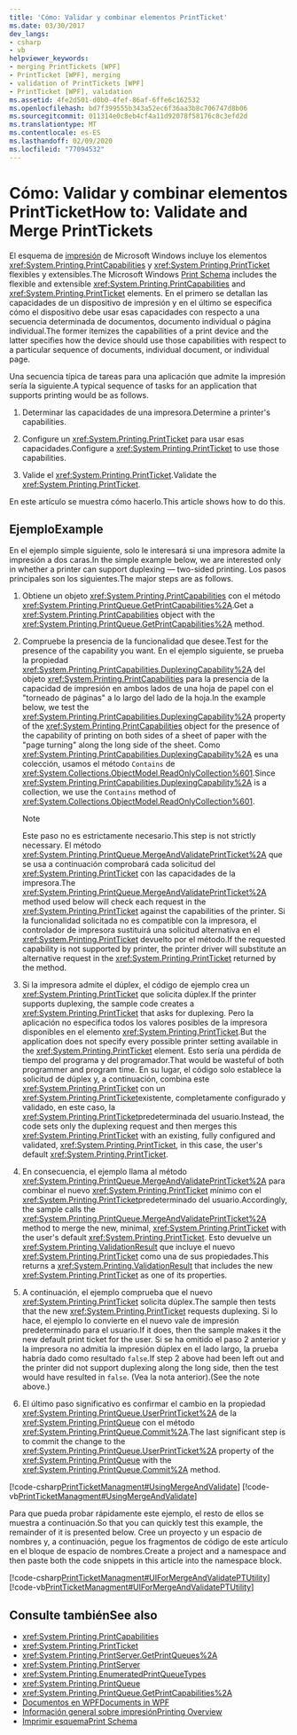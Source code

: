 ```yaml
---
title: 'Cómo: Validar y combinar elementos PrintTicket'
ms.date: 03/30/2017
dev_langs:
- csharp
- vb
helpviewer_keywords:
- merging PrintTickets [WPF]
- PrintTicket [WPF], merging
- validation of PrintTickets [WPF]
- PrintTicket [WPF], validation
ms.assetid: 4fe2d501-d0b0-4fef-86af-6ffe6c162532
ms.openlocfilehash: bd7f399555b343a52ec6f36aa3b8c706747d8b06
ms.sourcegitcommit: 011314e0c8eb4cf4a11d92078f58176c8c3efd2d
ms.translationtype: MT
ms.contentlocale: es-ES
ms.lasthandoff: 02/09/2020
ms.locfileid: "77094532"
---
```

# <a name="how-to-validate-and-merge-printtickets"></a><span data-ttu-id="dd2eb-102">Cómo: Validar y combinar elementos PrintTicket</span><span class="sxs-lookup"><span data-stu-id="dd2eb-102">How to: Validate and Merge PrintTickets</span></span>
<span data-ttu-id="dd2eb-103">El esquema de [impresión](/windows/win32/printdocs/printschema) de Microsoft Windows incluye los elementos <xref:System.Printing.PrintCapabilities> y <xref:System.Printing.PrintTicket> flexibles y extensibles.</span><span class="sxs-lookup"><span data-stu-id="dd2eb-103">The Microsoft Windows [Print Schema](/windows/win32/printdocs/printschema) includes the flexible and extensible <xref:System.Printing.PrintCapabilities> and <xref:System.Printing.PrintTicket> elements.</span></span> <span data-ttu-id="dd2eb-104">En el primero se detallan las capacidades de un dispositivo de impresión y en el último se especifica cómo el dispositivo debe usar esas capacidades con respecto a una secuencia determinada de documentos, documento individual o página individual.</span><span class="sxs-lookup"><span data-stu-id="dd2eb-104">The former itemizes the capabilities of a print device and the latter specifies how the device should use those capabilities with respect to a particular sequence of documents, individual document, or individual page.</span></span>  
  
 <span data-ttu-id="dd2eb-105">Una secuencia típica de tareas para una aplicación que admite la impresión sería la siguiente.</span><span class="sxs-lookup"><span data-stu-id="dd2eb-105">A typical sequence of tasks for an application that supports printing would be as follows.</span></span>  
  
1. <span data-ttu-id="dd2eb-106">Determinar las capacidades de una impresora.</span><span class="sxs-lookup"><span data-stu-id="dd2eb-106">Determine a printer's capabilities.</span></span>  
  
2. <span data-ttu-id="dd2eb-107">Configure un <xref:System.Printing.PrintTicket> para usar esas capacidades.</span><span class="sxs-lookup"><span data-stu-id="dd2eb-107">Configure a <xref:System.Printing.PrintTicket> to use those capabilities.</span></span>  
  
3. <span data-ttu-id="dd2eb-108">Valide el <xref:System.Printing.PrintTicket>.</span><span class="sxs-lookup"><span data-stu-id="dd2eb-108">Validate the <xref:System.Printing.PrintTicket>.</span></span>  
  
 <span data-ttu-id="dd2eb-109">En este artículo se muestra cómo hacerlo.</span><span class="sxs-lookup"><span data-stu-id="dd2eb-109">This article shows how to do this.</span></span>  
  
## <a name="example"></a><span data-ttu-id="dd2eb-110">Ejemplo</span><span class="sxs-lookup"><span data-stu-id="dd2eb-110">Example</span></span>  
 <span data-ttu-id="dd2eb-111">En el ejemplo simple siguiente, solo le interesará si una impresora admite la impresión a dos caras.</span><span class="sxs-lookup"><span data-stu-id="dd2eb-111">In the simple example below, we are interested only in whether a printer can support duplexing — two-sided printing.</span></span> <span data-ttu-id="dd2eb-112">Los pasos principales son los siguientes.</span><span class="sxs-lookup"><span data-stu-id="dd2eb-112">The major steps are as follows.</span></span>  
  
1. <span data-ttu-id="dd2eb-113">Obtiene un objeto <xref:System.Printing.PrintCapabilities> con el método <xref:System.Printing.PrintQueue.GetPrintCapabilities%2A>.</span><span class="sxs-lookup"><span data-stu-id="dd2eb-113">Get a <xref:System.Printing.PrintCapabilities> object with the <xref:System.Printing.PrintQueue.GetPrintCapabilities%2A> method.</span></span>  
  
2. <span data-ttu-id="dd2eb-114">Compruebe la presencia de la funcionalidad que desee.</span><span class="sxs-lookup"><span data-stu-id="dd2eb-114">Test for the presence of the capability you want.</span></span> <span data-ttu-id="dd2eb-115">En el ejemplo siguiente, se prueba la propiedad <xref:System.Printing.PrintCapabilities.DuplexingCapability%2A> del objeto <xref:System.Printing.PrintCapabilities> para la presencia de la capacidad de impresión en ambos lados de una hoja de papel con el "torneado de páginas" a lo largo del lado de la hoja.</span><span class="sxs-lookup"><span data-stu-id="dd2eb-115">In the example below, we test the <xref:System.Printing.PrintCapabilities.DuplexingCapability%2A> property of the <xref:System.Printing.PrintCapabilities> object for the presence of the capability of printing on both sides of a sheet of paper with the "page turning" along the long side of the sheet.</span></span> <span data-ttu-id="dd2eb-116">Como <xref:System.Printing.PrintCapabilities.DuplexingCapability%2A> es una colección, usamos el método `Contains` de <xref:System.Collections.ObjectModel.ReadOnlyCollection%601>.</span><span class="sxs-lookup"><span data-stu-id="dd2eb-116">Since <xref:System.Printing.PrintCapabilities.DuplexingCapability%2A> is a collection, we use the `Contains` method of <xref:System.Collections.ObjectModel.ReadOnlyCollection%601>.</span></span>  
  
    > [!NOTE]
    > <span data-ttu-id="dd2eb-117">Este paso no es estrictamente necesario.</span><span class="sxs-lookup"><span data-stu-id="dd2eb-117">This step is not strictly necessary.</span></span> <span data-ttu-id="dd2eb-118">El método <xref:System.Printing.PrintQueue.MergeAndValidatePrintTicket%2A> que se usa a continuación comprobará cada solicitud del <xref:System.Printing.PrintTicket> con las capacidades de la impresora.</span><span class="sxs-lookup"><span data-stu-id="dd2eb-118">The <xref:System.Printing.PrintQueue.MergeAndValidatePrintTicket%2A> method used below will check each request in the <xref:System.Printing.PrintTicket> against the capabilities of the printer.</span></span> <span data-ttu-id="dd2eb-119">Si la funcionalidad solicitada no es compatible con la impresora, el controlador de impresora sustituirá una solicitud alternativa en el <xref:System.Printing.PrintTicket> devuelto por el método.</span><span class="sxs-lookup"><span data-stu-id="dd2eb-119">If the requested capability is not supported by printer, the printer driver will substitute an alternative request in the <xref:System.Printing.PrintTicket> returned by the method.</span></span>  
  
3. <span data-ttu-id="dd2eb-120">Si la impresora admite el dúplex, el código de ejemplo crea un <xref:System.Printing.PrintTicket> que solicita dúplex.</span><span class="sxs-lookup"><span data-stu-id="dd2eb-120">If the printer supports duplexing, the sample code creates a <xref:System.Printing.PrintTicket> that asks for duplexing.</span></span> <span data-ttu-id="dd2eb-121">Pero la aplicación no especifica todos los valores posibles de la impresora disponibles en el elemento <xref:System.Printing.PrintTicket>.</span><span class="sxs-lookup"><span data-stu-id="dd2eb-121">But the application does not specify every possible printer setting available in the <xref:System.Printing.PrintTicket> element.</span></span> <span data-ttu-id="dd2eb-122">Esto sería una pérdida de tiempo del programa y del programador.</span><span class="sxs-lookup"><span data-stu-id="dd2eb-122">That would be wasteful of both programmer and program time.</span></span> <span data-ttu-id="dd2eb-123">En su lugar, el código solo establece la solicitud de dúplex y, a continuación, combina este <xref:System.Printing.PrintTicket> con un <xref:System.Printing.PrintTicket>existente, completamente configurado y validado, en este caso, la <xref:System.Printing.PrintTicket>predeterminada del usuario.</span><span class="sxs-lookup"><span data-stu-id="dd2eb-123">Instead, the code sets only the duplexing request and then merges this <xref:System.Printing.PrintTicket> with an existing, fully configured and validated, <xref:System.Printing.PrintTicket>, in this case, the user's default <xref:System.Printing.PrintTicket>.</span></span>  
  
4. <span data-ttu-id="dd2eb-124">En consecuencia, el ejemplo llama al método <xref:System.Printing.PrintQueue.MergeAndValidatePrintTicket%2A> para combinar el nuevo <xref:System.Printing.PrintTicket> mínimo con el <xref:System.Printing.PrintTicket>predeterminado del usuario.</span><span class="sxs-lookup"><span data-stu-id="dd2eb-124">Accordingly, the sample calls the <xref:System.Printing.PrintQueue.MergeAndValidatePrintTicket%2A> method to merge the new, minimal, <xref:System.Printing.PrintTicket> with the user's default <xref:System.Printing.PrintTicket>.</span></span> <span data-ttu-id="dd2eb-125">Esto devuelve un <xref:System.Printing.ValidationResult> que incluye el nuevo <xref:System.Printing.PrintTicket> como una de sus propiedades.</span><span class="sxs-lookup"><span data-stu-id="dd2eb-125">This returns a <xref:System.Printing.ValidationResult> that includes the new <xref:System.Printing.PrintTicket> as one of its properties.</span></span>  
  
5. <span data-ttu-id="dd2eb-126">A continuación, el ejemplo comprueba que el nuevo <xref:System.Printing.PrintTicket> solicita dúplex.</span><span class="sxs-lookup"><span data-stu-id="dd2eb-126">The sample then tests that the new <xref:System.Printing.PrintTicket> requests duplexing.</span></span> <span data-ttu-id="dd2eb-127">Si lo hace, el ejemplo lo convierte en el nuevo vale de impresión predeterminado para el usuario.</span><span class="sxs-lookup"><span data-stu-id="dd2eb-127">If it does, then the sample makes it the new default print ticket for the user.</span></span> <span data-ttu-id="dd2eb-128">Si se ha omitido el paso 2 anterior y la impresora no admitía la impresión dúplex en el lado largo, la prueba habría dado como resultado `false`.</span><span class="sxs-lookup"><span data-stu-id="dd2eb-128">If step 2 above had been left out and the printer did not support duplexing along the long side, then the test would have resulted in `false`.</span></span> <span data-ttu-id="dd2eb-129">(Vea la nota anterior).</span><span class="sxs-lookup"><span data-stu-id="dd2eb-129">(See the note above.)</span></span>  
  
6. <span data-ttu-id="dd2eb-130">El último paso significativo es confirmar el cambio en la propiedad <xref:System.Printing.PrintQueue.UserPrintTicket%2A> de la <xref:System.Printing.PrintQueue> con el método <xref:System.Printing.PrintQueue.Commit%2A>.</span><span class="sxs-lookup"><span data-stu-id="dd2eb-130">The last significant step is to commit the change to the <xref:System.Printing.PrintQueue.UserPrintTicket%2A> property of the <xref:System.Printing.PrintQueue> with the <xref:System.Printing.PrintQueue.Commit%2A> method.</span></span>  
  
 [!code-csharp[PrintTicketManagment#UsingMergeAndValidate](~/samples/snippets/csharp/VS_Snippets_Wpf/PrintTicketManagment/CSharp/printticket.cs#usingmergeandvalidate)]
 [!code-vb[PrintTicketManagment#UsingMergeAndValidate](~/samples/snippets/visualbasic/VS_Snippets_Wpf/PrintTicketManagment/visualbasic/printticket.vb#usingmergeandvalidate)]  
  
 <span data-ttu-id="dd2eb-131">Para que pueda probar rápidamente este ejemplo, el resto de ellos se muestra a continuación.</span><span class="sxs-lookup"><span data-stu-id="dd2eb-131">So that you can quickly test this example, the remainder of it is presented below.</span></span> <span data-ttu-id="dd2eb-132">Cree un proyecto y un espacio de nombres y, a continuación, pegue los fragmentos de código de este artículo en el bloque de espacio de nombres.</span><span class="sxs-lookup"><span data-stu-id="dd2eb-132">Create a project and a namespace and then paste both the code snippets in this article into the namespace block.</span></span>  
  
 [!code-csharp[PrintTicketManagment#UIForMergeAndValidatePTUtility](~/samples/snippets/csharp/VS_Snippets_Wpf/PrintTicketManagment/CSharp/printticket.cs#uiformergeandvalidateptutility)]
 [!code-vb[PrintTicketManagment#UIForMergeAndValidatePTUtility](~/samples/snippets/visualbasic/VS_Snippets_Wpf/PrintTicketManagment/visualbasic/printticket.vb#uiformergeandvalidateptutility)]  
  
## <a name="see-also"></a><span data-ttu-id="dd2eb-133">Consulte también</span><span class="sxs-lookup"><span data-stu-id="dd2eb-133">See also</span></span>

- <xref:System.Printing.PrintCapabilities>
- <xref:System.Printing.PrintTicket>
- <xref:System.Printing.PrintServer.GetPrintQueues%2A>
- <xref:System.Printing.PrintServer>
- <xref:System.Printing.EnumeratedPrintQueueTypes>
- <xref:System.Printing.PrintQueue>
- <xref:System.Printing.PrintQueue.GetPrintCapabilities%2A>
- [<span data-ttu-id="dd2eb-134">Documentos en WPF</span><span class="sxs-lookup"><span data-stu-id="dd2eb-134">Documents in WPF</span></span>](documents-in-wpf.md)
- [<span data-ttu-id="dd2eb-135">Información general sobre impresión</span><span class="sxs-lookup"><span data-stu-id="dd2eb-135">Printing Overview</span></span>](printing-overview.md)
- [<span data-ttu-id="dd2eb-136">Imprimir esquema</span><span class="sxs-lookup"><span data-stu-id="dd2eb-136">Print Schema</span></span>](/windows/win32/printdocs/printschema)

